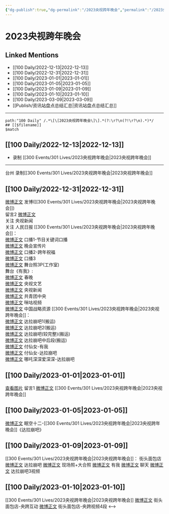 ```yaml
---
{"dg-publish":true,"dg-permalink":"/2023央视跨年晚会","permalink":"/2023央视跨年晚会/","title":"2023央视跨年晚会","created":"2022-12-21T10:09:28.000+08:00","updated":"2023-04-10T16:12:07.387+08:00"}
---
```


# 2023央视跨年晚会

## Linked Mentions
- [[100 Daily/2022-12-13\|2022-12-13]]
- [[100 Daily/2022-12-31\|2022-12-31]]
- [[100 Daily/2023-01-01\|2023-01-01]]
- [[100 Daily/2023-01-05\|2023-01-05]]
- [[100 Daily/2023-01-09\|2023-01-09]]
- [[100 Daily/2023-01-10\|2023-01-10]]
- [[100 Daily/2023-03-09\|2023-03-09]]
- [[Publish/资讯站盘点总结汇总\|资讯站盘点总结汇总]]


---

```expander
path:"100 Daily" /.*\[\[2023央视跨年晚会\]\].*(?:\r?\n(?!\r?\n).*)*/
## [[$filename]]
$match
```
## [[100 Daily/2022-12-13\|2022-12-13]]
  - 录制 [[300 Events/301 Lives/2023央视跨年晚会\|2023央视跨年晚会]]
---
台州 录制[[300 Events/301 Lives/2023央视跨年晚会\|2023央视跨年晚会]]
## [[100 Daily/2022-12-31\|2022-12-31]]
[微博正文](https://m.weibo.cn/1736988591/4852864135201032) 发博([[300 Events/301 Lives/2023央视跨年晚会\|2023央视跨年晚会]])  
留言2 [微博正文](https://m.weibo.cn/2656274875/4852857180271338)  
关注 央视新闻  
关注 人民日报
[[300 Events/301 Lives/2023央视跨年晚会\|2023央视跨年晚会]]：  
[微博正文](https://m.weibo.cn/3506728370/4852671477713127) 口播1-节目关键词口播  
[微博正文](https://m.weibo.cn/2210168325/4852692872333692) 晚会宣传片  
[微博正文](https://m.weibo.cn/3506728370/4852724326213049) 口播2-跨年祝福  
[微博正文](https://m.weibo.cn/3506728370/4852731876218926) 口播3  
[微博正文](https://m.weibo.cn/7478855230/4852924809742699) 舞台照3P(工作室)  
舞台《有我》:  
[微博正文](https://m.weibo.cn/3506728370/4852857452631214) 春晚  
[微博正文](https://m.weibo.cn/2210168325/4852856420842040) 央视文艺  
[微博正文](https://m.weibo.cn/2656274875/4852857180271338) 央视新闻  
[微博正文](https://m.weibo.cn/3937348351/4852867988980691) 共青团中央  
[微博正文](https://m.weibo.cn/1809436135/4853133745066829) 咪咕视频  
[微博正文](http://weibo.com/7774089243/MmbpXr2h8) 中国战略资源
[[300 Events/301 Lives/2023央视跨年晚会\|2023央视跨年晚会]]：  
[微博正文](https://m.weibo.cn/7573664941/4852882790945179) 达拉崩吧1(搬运)  
[微博正文](https://m.weibo.cn/5122158435/4852901299630617) 达拉崩吧2(搬运)  
[微博正文](https://m.weibo.cn/5233410965/4853116517744766) 达拉崩吧(较完整)(搬运)  
[微博正文](https://m.weibo.cn/6153221451/4853185674744446) 达拉崩吧中后段(搬运)  
[微博正文](https://m.weibo.cn/7712568984/4852839153409189) 付仙女-有我  
[微博正文](https://m.weibo.cn/7712568984/4853466126092916) 付仙女-达拉崩吧  
[微博正文](https://m.weibo.cn/7693359824/4853571735004175) 哪吒深深爱深深-达拉崩吧
## [[100 Daily/2023-01-01\|2023-01-01]]
[查看图片](https://wx2.sinaimg.cn/large/0088n2Pggy1h9ok2ts3h9j30yi074t92.jpg) 留言1 [微博正文](https://m.weibo.cn/3937348351/4852867988980691) [[300 Events/301 Lives/2023央视跨年晚会\|2023央视跨年晚会]]
## [[100 Daily/2023-01-05\|2023-01-05]]
[微博正文](https://m.weibo.cn/6296641106/4852898527186245) 眠空十二-[[300 Events/301 Lives/2023央视跨年晚会\|2023央视跨年晚会]]《达拉崩吧》

## [[100 Daily/2023-01-09\|2023-01-09]]
[[300 Events/301 Lives/2023央视跨年晚会\|2023央视跨年晚会]]：
街头面包店
[微博正文](https://m.weibo.cn/5833124464/4853382273313836) 达拉崩吧
[微博正文](https://m.weibo.cn/5833124464/4853382731530779) 现场照+大合照
[微博正文](https://m.weibo.cn/5833124464/4855799958997320) 有我
[微博正文](https://m.weibo.cn/5833124464/4856010894478419) 聊天
[微博正文](https://m.weibo.cn/5833124464/4856032901731699) 达拉崩吧3视频

## [[100 Daily/2023-01-10\|2023-01-10]]
[[300 Events/301 Lives/2023央视跨年晚会\|2023央视跨年晚会]]
[微博正文](https://m.weibo.cn/5833124464/4856361282703910) 街头面包店-央跨互动
[微博正文](https://m.weibo.cn/5833124464/4856398489589153) 街头面包店-央跨视频4段
<-->
